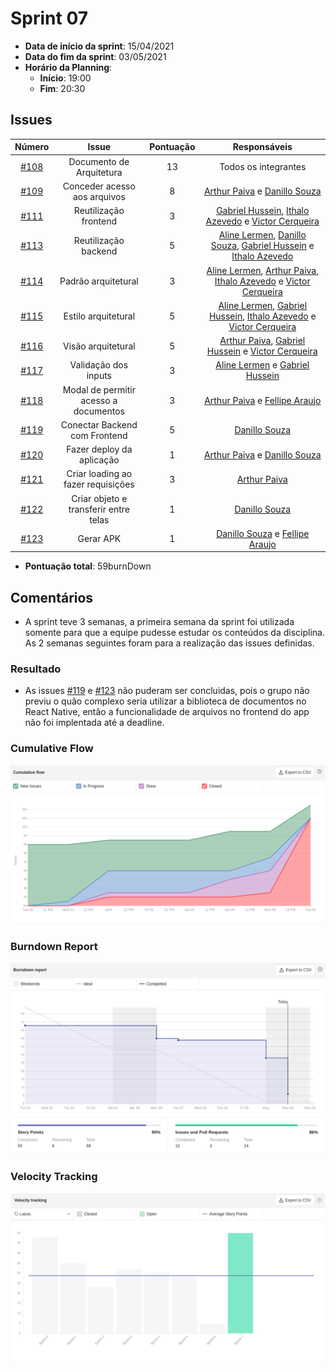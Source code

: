 # Sprint 07

- **Data de início da sprint**: 15/04/2021
- **Data do fim da sprint**: 03/05/2021
- **Horário da Planning**:
  - **Início**: 19:00
  - **Fim**: 20:30

## Issues

|                                    Número                                    |                 Issue                 | Pontuação |                                                                                                  Responsáveis                                                                                                   |
| :--------------------------------------------------------------------------: | :-----------------------------------: | :-------: | :-------------------------------------------------------------------------------------------------------------------------------------------------------------------------------------------------------------: |
| [#108](https://github.com/UnBArqDsw2020-2/2020.2_G3_ProjetoHigia/issues/108) |       Documento de Arquitetura        |    13     |                                                                                              Todos os integrantes                                                                                               |
| [#109](https://github.com/UnBArqDsw2020-2/2020.2_G3_ProjetoHigia/issues/109) |     Conceder acesso aos arquivos      |     8     |                                                         [Arthur Paiva](https://github.com/ArthurPaivaT) e [Danillo Souza](https://github.com/DanilloGS)                                                         |
| [#111](https://github.com/UnBArqDsw2020-2/2020.2_G3_ProjetoHigia/issues/111) |         Reutilização frontend         |     3     |                         [Gabriel Hussein](https://github.com/GabrielHussein), [Ithalo Azevedo](https://github.com/ithaloazevedo) e [Victor Cerqueira](https://github.com/VictorAmaralC)                         |
| [#113](https://github.com/UnBArqDsw2020-2/2020.2_G3_ProjetoHigia/issues/113) |         Reutilização backend          |     5     |    [Aline Lermen](https://github.com/AlineLermen), [Danillo Souza](https://github.com/DanilloGS), [Gabriel Hussein](https://github.com/GabrielHussein) e [Ithalo Azevedo](https://github.com/ithaloazevedo)     |
| [#114](https://github.com/UnBArqDsw2020-2/2020.2_G3_ProjetoHigia/issues/114) |          Padrão arquitetural          |     3     |   [Aline Lermen](https://github.com/AlineLermen), [Arthur Paiva](https://github.com/ArthurPaivaT), [Ithalo Azevedo](https://github.com/ithaloazevedo) e [Victor Cerqueira](https://github.com/VictorAmaralC)    |
| [#115](https://github.com/UnBArqDsw2020-2/2020.2_G3_ProjetoHigia/issues/115) |          Estilo arquitetural          |     5     | [Aline Lermen](https://github.com/AlineLermen), [Gabriel Hussein](https://github.com/GabrielHussein), [Ithalo Azevedo](https://github.com/ithaloazevedo) e [Victor Cerqueira](https://github.com/VictorAmaralC) |
| [#116](https://github.com/UnBArqDsw2020-2/2020.2_G3_ProjetoHigia/issues/116) |          Visão arquitetural           |     5     |                          [Arthur Paiva](https://github.com/ArthurPaivaT), [Gabriel Hussein](https://github.com/GabrielHussein) e [Victor Cerqueira](https://github.com/VictorAmaralC)                           |
| [#117](https://github.com/UnBArqDsw2020-2/2020.2_G3_ProjetoHigia/issues/117) |         Validação dos inputs          |     3     |                                                      [Aline Lermen](https://github.com/AlineLermen) e [Gabriel Hussein](https://github.com/GabrielHussein)                                                      |
| [#118](https://github.com/UnBArqDsw2020-2/2020.2_G3_ProjetoHigia/issues/118) | Modal de permitir acesso a documentos |     3     |                                                      [Arthur Paiva](https://github.com/ArthurPaivaT) e [Fellipe Araujo](https://github.com/fellipe-araujo)                                                      |
| [#119](https://github.com/UnBArqDsw2020-2/2020.2_G3_ProjetoHigia/issues/119) |     Conectar Backend com Frontend     |     5     |                                                                                  [Danillo Souza](https://github.com/DanilloGS)                                                                                  |
| [#120](https://github.com/UnBArqDsw2020-2/2020.2_G3_ProjetoHigia/issues/120) |       Fazer deploy da aplicação       |     1     |                                                         [Arthur Paiva](https://github.com/ArthurPaivaT) e [Danillo Souza](https://github.com/DanilloGS)                                                         |
| [#121](https://github.com/UnBArqDsw2020-2/2020.2_G3_ProjetoHigia/issues/121) |  Criar loading ao fazer requisições   |     3     |                                                                                 [Arthur Paiva](https://github.com/ArthurPaivaT)                                                                                 |
| [#122](https://github.com/UnBArqDsw2020-2/2020.2_G3_ProjetoHigia/issues/122) | Criar objeto e transferir entre telas |     1     |                                                                                  [Danillo Souza](https://github.com/DanilloGS)                                                                                  |
| [#123](https://github.com/UnBArqDsw2020-2/2020.2_G3_ProjetoHigia/issues/123) |               Gerar APK               |     1     |                                                       [Danillo Souza](https://github.com/DanilloGS) e [Fellipe Araujo](https://github.com/fellipe-araujo)                                                       |

- **Pontuação total**: 59burnDown

## Comentários

- A sprint teve 3 semanas, a primeira semana da sprint foi utilizada somente para que a equipe pudesse estudar os conteúdos da disciplina. As 2 semanas seguintes foram para a realização das issues definidas.

### Resultado

- As issues [#119](https://github.com/UnBArqDsw2020-2/2020.2_G3_ProjetoHigia/issues/119) e [#123](https://github.com/UnBArqDsw2020-2/2020.2_G3_ProjetoHigia/issues/123) não puderam ser concluidas, pois o grupo não previu o quão complexo seria utilizar a biblioteca de documentos no React Native, então a funcionalidade de arquivos no frontend do app não foi implentada até a deadline.

### Cumulative Flow

![cumulativeFlow00](../assets/images/00-sprint/cumulativeFlow/cumulativeFlow07.png)

### Burndown Report

![burndown00](../assets/images/00-sprint/burndown/burndown07.png)

### Velocity Tracking

![velocity00](../assets/images/00-sprint/velocity/velocity07.png)

